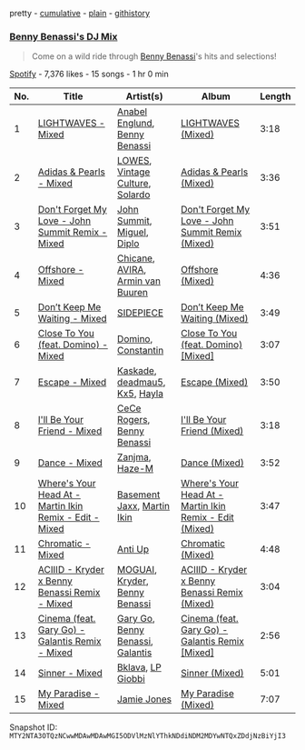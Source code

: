 pretty - [cumulative](/playlists/cumulative/37i9dQZF1DX81zN3B2MJGq.md) - [plain](/playlists/plain/37i9dQZF1DX81zN3B2MJGq) - [githistory](https://github.githistory.xyz/mackorone/spotify-playlist-archive/blob/main/playlists/plain/37i9dQZF1DX81zN3B2MJGq)

### [Benny Benassi's DJ Mix](https://open.spotify.com/playlist/37i9dQZF1DX81zN3B2MJGq)

> Come on a wild ride through <a href="spotify:artist:4Ws2otunReOa6BbwxxpCt6">Benny Benassi</a>'s hits and selections!

[Spotify](https://open.spotify.com/user/spotify) - 7,376 likes - 15 songs - 1 hr 0 min

| No. | Title | Artist(s) | Album | Length |
|---|---|---|---|---|
| 1 | [LIGHTWAVES \- Mixed](https://open.spotify.com/track/2VGN4aUx6Wi0j7A65RTJqU) | [Anabel Englund](https://open.spotify.com/artist/3ky8xBRraNNzxzXEw6Ga0c), [Benny Benassi](https://open.spotify.com/artist/4Ws2otunReOa6BbwxxpCt6) | [LIGHTWAVES \(Mixed\)](https://open.spotify.com/album/49et9DhdD1SXaPePXQOJ4j) | 3:18 |
| 2 | [Adidas & Pearls \- Mixed](https://open.spotify.com/track/0i78SIO7eyvIGrbN3CCCei) | [LOWES](https://open.spotify.com/artist/1mbybf2CrAiwWiznqA8R3g), [Vintage Culture](https://open.spotify.com/artist/28uJnu5EsrGml2tBd7y8ts), [Solardo](https://open.spotify.com/artist/0oO1IaDOBSeI96HbnCa5pZ) | [Adidas & Pearls \(Mixed\)](https://open.spotify.com/album/1cyjZLFBreUpHGQeJCPVP5) | 3:36 |
| 3 | [Don't Forget My Love \- John Summit Remix \- Mixed](https://open.spotify.com/track/6O9NqVCKfgpwFFtYV9CcMN) | [John Summit](https://open.spotify.com/artist/7kNqXtgeIwFtelmRjWv205), [Miguel](https://open.spotify.com/artist/360IAlyVv4PCEVjgyMZrxK), [Diplo](https://open.spotify.com/artist/5fMUXHkw8R8eOP2RNVYEZX) | [Don't Forget My Love \- John Summit Remix \(Mixed\)](https://open.spotify.com/album/4NJbPzGiBCPJC0rgAc6FuE) | 3:51 |
| 4 | [Offshore \- Mixed](https://open.spotify.com/track/1NRojfOQZj4qSj7JY2JsAv) | [Chicane](https://open.spotify.com/artist/5GxyeQagayzZOg4UwffQlD), [AVIRA](https://open.spotify.com/artist/7rznn3BVOuA5jyPB275jmS), [Armin van Buuren](https://open.spotify.com/artist/0SfsnGyD8FpIN4U4WCkBZ5) | [Offshore \(Mixed\)](https://open.spotify.com/album/6UnZbqSH5fGNWxmz2SvBPv) | 4:36 |
| 5 | [Don’t Keep Me Waiting \- Mixed](https://open.spotify.com/track/0nCUZenxG8YFep6v64V9lJ) | [SIDEPIECE](https://open.spotify.com/artist/5czbzNZZfWpyFgZyfT3Mkk) | [Don’t Keep Me Waiting \(Mixed\)](https://open.spotify.com/album/6bHk1lT7GPemfikep4ATaz) | 3:49 |
| 6 | [Close To You \(feat\. Domino\) \- Mixed](https://open.spotify.com/track/43LFhLyccR8yvMZWYmTlxn) | [Domino](https://open.spotify.com/artist/2zqeXK0XOiBRC2e6doSIrN), [Constantin](https://open.spotify.com/artist/1bW3e15ewZUHeQkIpgXoxg) | [Close To You \(feat\. Domino\) \[Mixed\]](https://open.spotify.com/album/6aupQgVkaYI4qULb5bnlKI) | 3:07 |
| 7 | [Escape \- Mixed](https://open.spotify.com/track/4RPOlgEveNyRRHiOeF5qbX) | [Kaskade](https://open.spotify.com/artist/6TQj5BFPooTa08A7pk8AQ1), [deadmau5](https://open.spotify.com/artist/2CIMQHirSU0MQqyYHq0eOx), [Kx5](https://open.spotify.com/artist/2avRYQUWQpIkzJOEkf0MdY), [Hayla](https://open.spotify.com/artist/4yX6mpMyBGf9UfvBB8JJrc) | [Escape \(Mixed\)](https://open.spotify.com/album/3eEiA493aA0FlFtm6Av9ZB) | 3:50 |
| 8 | [I'll Be Your Friend \- Mixed](https://open.spotify.com/track/4U8C7LynsOAhhRC2wgZnNb) | [CeCe Rogers](https://open.spotify.com/artist/2hNpOiBBvdArEJy7ACY4O1), [Benny Benassi](https://open.spotify.com/artist/4Ws2otunReOa6BbwxxpCt6) | [I'll Be Your Friend \(Mixed\)](https://open.spotify.com/album/5wNJu9UqKx1JLFXzKRsVVK) | 3:18 |
| 9 | [Dance \- Mixed](https://open.spotify.com/track/4Nbwrx3S1a1yWwiJ3KFlkD) | [Zanjma](https://open.spotify.com/artist/53gwozfdRGVTjJapLWJUQy), [Haze\-M](https://open.spotify.com/artist/2bExjraDTchNnGtxECSQSn) | [Dance \(Mixed\)](https://open.spotify.com/album/5GXuqTO1CA5pkCkskGgheD) | 3:52 |
| 10 | [Where's Your Head At \- Martin Ikin Remix \- Edit \- Mixed](https://open.spotify.com/track/0JXtaaR6DIysJRaZv9Eyq2) | [Basement Jaxx](https://open.spotify.com/artist/4YrKBkKSVeqDamzBPWVnSJ), [Martin Ikin](https://open.spotify.com/artist/7DhdJhd6DrxeJlUajwttd1) | [Where's Your Head At \- Martin Ikin Remix \- Edit \(Mixed\)](https://open.spotify.com/album/6WpK28cpskQHrMDY0sjAEp) | 3:47 |
| 11 | [Chromatic \- Mixed](https://open.spotify.com/track/6PSwrxDbi48IbDP2bK6IkR) | [Anti Up](https://open.spotify.com/artist/4UwR1ir6PovnQiwX5jRPvF) | [Chromatic \(Mixed\)](https://open.spotify.com/album/0OjH2qqbzCCok4zEb4omy1) | 4:48 |
| 12 | [ACIIID \- Kryder x Benny Benassi Remix \- Mixed](https://open.spotify.com/track/7yBwcocJl3EfJShFb3dUP4) | [MOGUAI](https://open.spotify.com/artist/4xgFgBZ7CRtgtHcziClOwQ), [Kryder](https://open.spotify.com/artist/1xfLBmx0n8DQri9HxJsq9O), [Benny Benassi](https://open.spotify.com/artist/4Ws2otunReOa6BbwxxpCt6) | [ACIIID \- Kryder x Benny Benassi Remix \(Mixed\)](https://open.spotify.com/album/2yqoRTSrYoaDHDKqyDWDZQ) | 3:04 |
| 13 | [Cinema \(feat\. Gary Go\) \- Galantis Remix \- Mixed](https://open.spotify.com/track/2ducWFVnvBoCkTniL4ZVOe) | [Gary Go](https://open.spotify.com/artist/6beTArFVpUujvkHi9FVPqs), [Benny Benassi](https://open.spotify.com/artist/4Ws2otunReOa6BbwxxpCt6), [Galantis](https://open.spotify.com/artist/4sTQVOfp9vEMCemLw50sbu) | [Cinema \(feat\. Gary Go\) \- Galantis Remix \[Mixed\]](https://open.spotify.com/album/70pKztpB9Ya1Pd78EyDpHy) | 2:56 |
| 14 | [Sinner \- Mixed](https://open.spotify.com/track/4BU3lzv2Pf64wSCKRPUXUK) | [Bklava](https://open.spotify.com/artist/71t5uC7AYxisT7Z55Y2Kqd), [LP Giobbi](https://open.spotify.com/artist/3oKnyRhYWzNsTiss5n4Z1J) | [Sinner \(Mixed\)](https://open.spotify.com/album/0yCSB8ISxFGDqT0aT4Xvp7) | 5:01 |
| 15 | [My Paradise \- Mixed](https://open.spotify.com/track/6BhmPMXeGxuHzC01cpuozC) | [Jamie Jones](https://open.spotify.com/artist/4admDxmnri5Zco0xYrJ0ji) | [My Paradise \(Mixed\)](https://open.spotify.com/album/42B9prasHTb18UosuK4J6x) | 7:07 |

Snapshot ID: `MTY2NTA3OTQzNCwwMDAwMDAwMGI5ODVlMzNlYThkNDdiNDM2MDYwNTQxZDdjNzBiYjI3`
